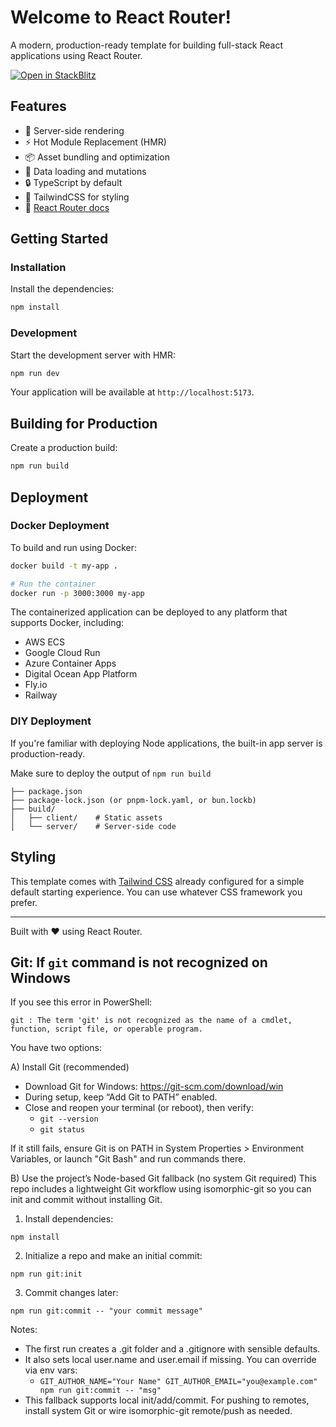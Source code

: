 # Welcome to React Router!

A modern, production-ready template for building full-stack React applications using React Router.

[![Open in StackBlitz](https://developer.stackblitz.com/img/open_in_stackblitz.svg)](https://stackblitz.com/github/remix-run/react-router-templates/tree/main/default)

## Features

- 🚀 Server-side rendering
- ⚡️ Hot Module Replacement (HMR)
- 📦 Asset bundling and optimization
- 🔄 Data loading and mutations
- 🔒 TypeScript by default
- 🎉 TailwindCSS for styling
- 📖 [React Router docs](https://reactrouter.com/)

## Getting Started

### Installation

Install the dependencies:

```bash
npm install
```

### Development

Start the development server with HMR:

```bash
npm run dev
```

Your application will be available at `http://localhost:5173`.

## Building for Production

Create a production build:

```bash
npm run build
```

## Deployment

### Docker Deployment

To build and run using Docker:

```bash
docker build -t my-app .

# Run the container
docker run -p 3000:3000 my-app
```

The containerized application can be deployed to any platform that supports Docker, including:

- AWS ECS
- Google Cloud Run
- Azure Container Apps
- Digital Ocean App Platform
- Fly.io
- Railway

### DIY Deployment

If you're familiar with deploying Node applications, the built-in app server is production-ready.

Make sure to deploy the output of `npm run build`

```
├── package.json
├── package-lock.json (or pnpm-lock.yaml, or bun.lockb)
├── build/
│   ├── client/    # Static assets
│   └── server/    # Server-side code
```

## Styling

This template comes with [Tailwind CSS](https://tailwindcss.com/) already configured for a simple default starting experience. You can use whatever CSS framework you prefer.

---

Built with ❤️ using React Router.

## Git: If `git` command is not recognized on Windows

If you see this error in PowerShell:

```
git : The term 'git' is not recognized as the name of a cmdlet, function, script file, or operable program.
```

You have two options:

A) Install Git (recommended)
- Download Git for Windows: https://git-scm.com/download/win
- During setup, keep “Add Git to PATH” enabled.
- Close and reopen your terminal (or reboot), then verify:
  - `git --version`
  - `git status`

If it still fails, ensure Git is on PATH in System Properties > Environment Variables, or launch "Git Bash" and run commands there.

B) Use the project’s Node-based Git fallback (no system Git required)
This repo includes a lightweight Git workflow using isomorphic-git so you can init and commit without installing Git.

1. Install dependencies:
```
npm install
```
2. Initialize a repo and make an initial commit:
```
npm run git:init
```
3. Commit changes later:
```
npm run git:commit -- "your commit message"
```

Notes:
- The first run creates a .git folder and a .gitignore with sensible defaults.
- It also sets local user.name and user.email if missing. You can override via env vars:
  - `GIT_AUTHOR_NAME="Your Name" GIT_AUTHOR_EMAIL="you@example.com" npm run git:commit -- "msg"`
- This fallback supports local init/add/commit. For pushing to remotes, install system Git or wire isomorphic-git remote/push as needed.
